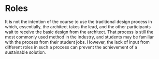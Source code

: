 # Roles
It is not the intention of the course to use the
traditional design process in which, essentially, the
architect takes the lead, and the other participants
wait to receive the basic design from the architect.
That process is still the most commonly used method in
the industry, and students may be familiar with the
process from their student jobs. However, the lack of
input from different roles in such a process can
prevent the achievement of a sustainable solution.
